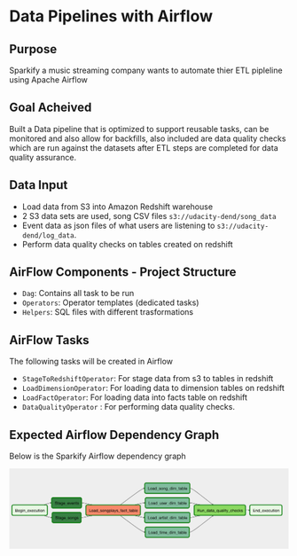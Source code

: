 # Data Pipelines with Airflow

## Purpose
Sparkify a music streaming company wants to automate thier ETL pipleline using Apache Airflow 

## Goal Acheived 
Built a Data pipeline that is optimized to support reusable tasks, can be monitored and also allow for backfills,
also included are data quality checks which are run against the datasets after ETL steps are completed for data quality assurance.


## Data Input 
- Load data from S3 into Amazon Redshift warehouse
- 2 S3 data sets are used, song CSV files  `s3://udacity-dend/song_data`
- Event data as json files of what users are listening to `s3://udacity-dend/log_data`.
- Perform data quality checks on tables created on redshift


## AirFlow Components - Project Structure
- `Dag`: Contains all task to be run
- `Operators`: Operator templates (dedicated tasks)
- `Helpers`: SQL files with different trasformations

## AirFlow Tasks
The following tasks will be created in Airflow
- `StageToRedshiftOperator`: For stage data from s3 to tables in redshift 
- `LoadDimensionOperator`: For loading data  to dimension tables on redshift
- `LoadFactOperator`: For loading data into facts table on redshift 
- `DataQualityOperator` : For performing data quality checks.


## Expected Airflow Dependency Graph 
Below is the Sparkify Airflow dependency graph

![Spark Dependency Graph](example-dag.png)

